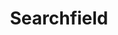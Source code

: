 ---
layout: pattern.njk
tags: 
    - legacy_components_fr
key: searchfield-legacy_fr
title: Searchfield
parent: legacy_components_fr
image: legacy/overview/searchfield.webp
keywords: 
order: 220
availablelanguages: 
    - de
    - en
---